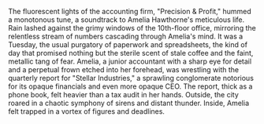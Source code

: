 The fluorescent lights of the accounting firm, "Precision & Profit," hummed a monotonous tune, a soundtrack to Amelia Hawthorne's meticulous life.  Rain lashed against the grimy windows of the 10th-floor office, mirroring the relentless stream of numbers cascading through Amelia's mind.  It was a Tuesday, the usual purgatory of paperwork and spreadsheets, the kind of day that promised nothing but the sterile scent of stale coffee and the faint, metallic tang of fear. Amelia, a junior accountant with a sharp eye for detail and a perpetual frown etched into her forehead, was wrestling with the quarterly report for "Stellar Industries," a sprawling conglomerate notorious for its opaque financials and even more opaque CEO.  The report, thick as a phone book, felt heavier than a tax audit in her hands.  Outside, the city roared in a chaotic symphony of sirens and distant thunder.  Inside, Amelia felt trapped in a vortex of figures and deadlines.
